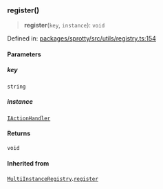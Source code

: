
### register()

> **register**(`key`, `instance`): `void`

Defined in: [packages/sprotty/src/utils/registry.ts:154](https://github.com/eclipse-sprotty/sprotty/blob/f9b2433481cc27a1ac0c92d525a92039ae7f6c76/packages/sprotty/src/utils/registry.ts#L154)

#### Parameters

##### key

`string`

##### instance

[`IActionHandler`](../Interface.IActionHandler)

#### Returns

`void`

#### Inherited from

[`MultiInstanceRegistry`](../Class.MultiInstanceRegistry).[`register`](../Class.MultiInstanceRegistry.md#register)
